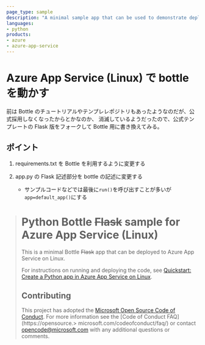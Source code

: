 ```yaml
---
page_type: sample
description: "A minimal sample app that can be used to demonstrate deploying Bottle ~~Flask~~ apps to Azure App Service on Linux."
languages:
- python
products:
- azure
- azure-app-service
---
```


# Azure App Service (Linux) で bottle を動かす

前は Bottle のチュートリアルやテンプレレポジトリもあったようなのだが、公式採用しなくなったからとかなのか、
消滅しているようだったので、公式テンプレートの Flask 版をフォークして Bottle 用に書き換えてみる。

## ポイント

1. requirements.txt を Bottle を利用するように変更する

2. app.py の Flask 記述部分を bottle の記述に変更する
   - サンプルコードなどでは最後に`run()`を呼び出すことが多いが`app=default_app()`にする

> # Python Bottle ~~Flask~~ sample for Azure App Service (Linux)
>
> This is a minimal Bottle ~~Flask~~ app that can be deployed to Azure App Service on Linux.
>
> For instructions on running and deploying the code, see [Quickstart: Create a Python app in Azure App Service on Linux](https://docs.microsoft.com/azure/app-service/quickstart-python).
>
> ## Contributing
>
> This project has adopted the [Microsoft Open Source Code of Conduct](https://opensource.microsoft.com/codeofconduct/). For more information see the [Code of Conduct FAQ](https://opensource.> microsoft.com/codeofconduct/faq/) or contact [opencode@microsoft.com](mailto:opencode@microsoft.com) with any additional questions or comments.

